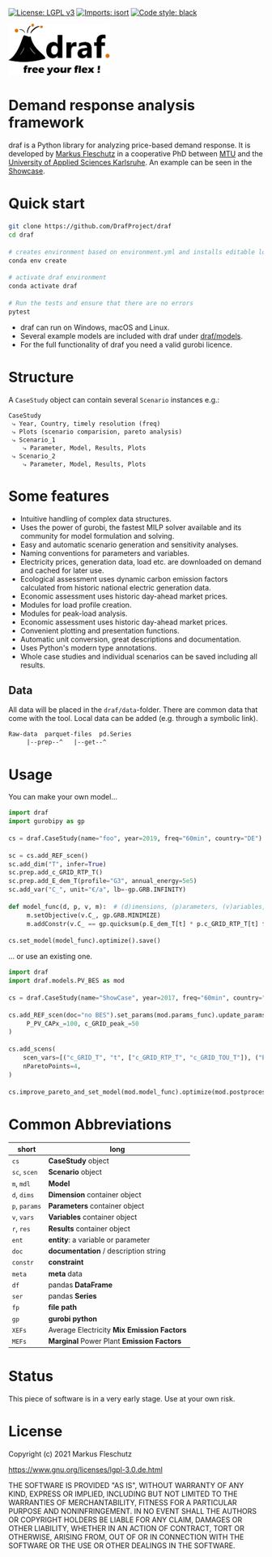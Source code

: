 [![License: LGPL v3](https://img.shields.io/badge/License-LGPL%20v3-blue.svg)](https://www.gnu.org/licenses/lgpl-3.0)
[![Imports: isort](https://img.shields.io/badge/%20imports-isort-%231674b1)](https://pycqa.github.io/isort/)
[![Code style: black](https://img.shields.io/badge/code%20style-black-000000.svg)](https://github.com/psf/black)

<img src="doc/images/all.svg" width="200" alt="draf logo">

# **D**emand **r**esponse **a**nalysis **f**ramework

draf is a Python library for analyzing price-based demand response. It is developed by [Markus Fleschutz](https://www.linkedin.com/in/markus-fleschutz/) in a cooperative PhD between [MTU](https://www.mtu.ie/) and the [University of Applied Sciences Karlsruhe](https://www.h-ka.de/en/). An example can be seen in the [Showcase](https://mfleschutz.github.io/draf-showcase/).

# Quick start

```bash
git clone https://github.com/DrafProject/draf
cd draf

# creates environment based on environment.yml and installs editable local version:
conda env create

# activate draf environment
conda activate draf  

# Run the tests and ensure that there are no errors
pytest
```

- draf can run on Windows, macOS and Linux.
- Several example models are included with draf under [draf/models](draf/models).
- For the full functionality of draf you need a valid gurobi licence.

# Structure

A `CaseStudy` object can contain several `Scenario` instances e.g.:

``` None
CaseStudy
 ⤷ Year, Country, timely resolution (freq)
 ⤷ Plots (scenario comparision, pareto analysis)
 ⤷ Scenario_1
    ⤷ Parameter, Model, Results, Plots
 ⤷ Scenario_2
    ⤷ Parameter, Model, Results, Plots
```

# Some features

- Intuitive handling of complex data structures.
- Uses the power of gurobi, the fastest MILP solver available and its community for model formulation and solving.
- Easy and automatic scenario generation and sensitivity analyses.
- Naming conventions for parameters and variables.
- Electricity prices, generation data, load etc. are downloaded on demand and cached for later use.
- Ecological assessment uses dynamic carbon emission factors calculated from historic national electric generation data.
- Economic assessment uses historic day-ahead market prices.
- Modules for load profile creation.
- Modules for peak-load analysis.
- Economic assessment uses historic day-ahead market prices.
- Convenient plotting and presentation functions.
- Automatic unit conversion, great descriptions and documentation.
- Uses Python's modern type annotations.
- Whole case studies and individual scenarios can be saved including all results.

## Data

All data will be placed in the `draf/data`-folder. There are common data that come with the tool.
Local data can be added (e.g. through a symbolic link).

``` None
Raw-data  parquet-files  pd.Series
     |--prep--^   |--get--^
```

# Usage

You can make your own model...

``` Python
import draf
import gurobipy as gp

cs = draf.CaseStudy(name="foo", year=2019, freq="60min", country="DE")

sc = cs.add_REF_scen()
sc.add_dim("T", infer=True)
sc.prep.add_c_GRID_RTP_T()
sc.prep.add_E_dem_T(profile="G3", annual_energy=5e5)
sc.add_var("C_", unit="€/a", lb=-gp.GRB.INFINITY)

def model_func(d, p, v, m):  # (d)imensions, (p)arameters, (v)ariables, (m)odel
     m.setObjective(v.C_, gp.GRB.MINIMIZE)
     m.addConstr(v.C_ == gp.quicksum(p.E_dem_T[t] * p.c_GRID_RTP_T[t] for t in d.T))

cs.set_model(model_func).optimize().save()
```

... or use an existing one.

``` Python
import draf
import draf.models.PV_BES as mod

cs = draf.CaseStudy(name="ShowCase", year=2017, freq="60min", country="DE")

cs.add_REF_scen(doc="no BES").set_params(mod.params_func).update_params(
     P_PV_CAPx_=100, c_GRID_peak_=50
)

cs.add_scens(
    scen_vars=[("c_GRID_T", "t", ["c_GRID_RTP_T", "c_GRID_TOU_T"]), ("E_BES_CAPx_", "b", [1000])],
    nParetoPoints=4,
)

cs.improve_pareto_and_set_model(mod.model_func).optimize(mod.postprocess_func).save()

```

# Common Abbreviations

| short | long |
|-------|------------------|
| `cs` | __CaseStudy__ object |
| `sc`, `scen` | __Scenario__ object |
| `m`, `mdl` | __Model__ |
| `d`, `dims` | __Dimension__ container object |
| `p`, `params` | __Parameters__ container object |
| `v`, `vars` | __Variables__ container object |
| `r`, `res` | __Results__ container object |
| `ent` | __entity__: a variable or parameter |
| `doc` | __documentation__ / description string |
| `constr` | __constraint__ |
| `meta` | __meta__ data |
| `df` | pandas __DataFrame__ |
| `ser` | pandas __Series__ |
| `fp` | __file path__ |
| `gp` | __gurobi python__ |
| `XEFs` | Average Electricity __Mix Emission Factors__ |
| `MEFs` | __Marginal__ Power Plant __Emission Factors__ |

# Status

This piece of software is in a very early stage. Use at your own risk.

<!--
# TODO: Write about conventions
# Conventions
 -->

# License

Copyright (c) 2021 Markus Fleschutz

<https://www.gnu.org/licenses/lgpl-3.0.de.html>

THE SOFTWARE IS PROVIDED "AS IS", WITHOUT WARRANTY OF ANY KIND, EXPRESS OR IMPLIED, INCLUDING BUT NOT LIMITED TO THE WARRANTIES OF MERCHANTABILITY, FITNESS FOR A PARTICULAR PURPOSE AND NONINFRINGEMENT. IN NO EVENT SHALL THE AUTHORS OR COPYRIGHT HOLDERS BE LIABLE FOR ANY CLAIM, DAMAGES OR OTHER LIABILITY, WHETHER IN AN ACTION OF CONTRACT, TORT OR OTHERWISE, ARISING FROM, OUT OF OR IN CONNECTION WITH THE SOFTWARE OR THE USE OR OTHER DEALINGS IN THE SOFTWARE.
